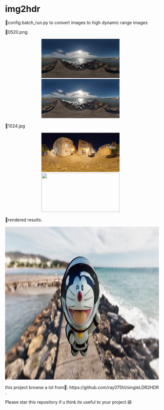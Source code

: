# img2hdr
🚀config batch_run.py to convert images to high dynamic range images


🚀0520.png.  

<p align="center">
  <img src="/test_image/0520.png" width="256" height="128" style="margin-right: 10px;">
  <img src="/test_image/0520_hdr.png" width="256" height="128" style="margin-right: 10px;">
</p>
🚀1024.jpg
<p align="center">
  <img src="/test_image/1024.jpg" width="256" height="128" style="margin-right: 10px;">
  <img src="/test_image/1024_hdr.png" width="256" height="128" style="margin-right: 10px;">
</p>
🚀rendered results.
 <p align="center">
  <img src="/test_image/dora0520.png" width="1200" height="500" style="margin-right: 10px;">
</p>
this project browse a lot from🚀: https://github.com/ray075hl/singleLDR2HDR .


Please star this repository if u think its useful to your project.😄
